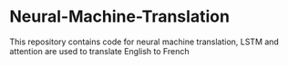 # Neural-Machine-Translation
This repository contains code for neural machine translation, LSTM and attention are used to translate English to French
